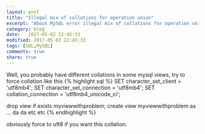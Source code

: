 ```yaml
--- 
layout: post
title: "Illegal mix of collations for operation union"
excerpt: "About MySQL error illegal mix of collations for operation union"
category: blog
date:   2017-05-02 22:45:33
modified: 2017-05-03 22:45:33
tags: [SQL,MySQL]
comments: true
share: true
---
```

Well, you probably have different collations in some mysql views, try to force collation like this 
{% highlight sql %} 
SET character_set_client = 'utf8mb4';
SET character_set_connection = 'utf8mb4';
SET collation_connection = 'utf8mb4_unicode_ci'; 

drop view if exists myviewwithproblem;
create view myviewwithproblem as … da da etc etc
{% endhighlight %}

obviously force to uft8 if you want this collation.
